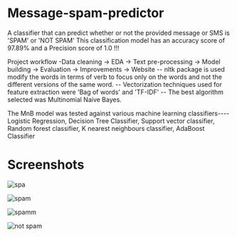 # Message-spam-predictor
A classifier that can predict whether or not the provided message or SMS is 'SPAM' or 'NOT SPAM'
This classification model has an accuracy score of 97.89% and a Precision score of 1.0 !!!

Project workflow
-Data cleaning -> EDA -> Text pre-processing -> Model building -> Evaluation -> Improvements -> Website
-- nltk package is used modify the words in terms of verb to focus only on the words and not the different versions of the same word.
-- Vectorization techniques used for feature extraction were 'Bag of words' and 'TF-IDF'
-- The best algorithm selected was Multinomial Naive Bayes.

The MnB model was tested against various machine learning classifiers----
Logistic Regression, Decision Tree Classifier, Support vector classifier, Random forest classifier, K nearest neighbours classifier, AdaBoost Classifier

# Screenshots
![spa](https://user-images.githubusercontent.com/93179217/213879095-fe18d042-7675-4f63-b2b8-2ff1ebc7b3e6.png)

![spam](https://user-images.githubusercontent.com/93179217/213879099-5858e706-e8db-493d-87a3-1da343c6ec0d.png)

![spamm](https://user-images.githubusercontent.com/93179217/213879106-35b095d2-42fe-4232-84d2-32f856e9c4c3.png)

![not spam](https://user-images.githubusercontent.com/93179217/213878469-58c455df-6bf7-4225-9cdb-58134f1777f0.png)







